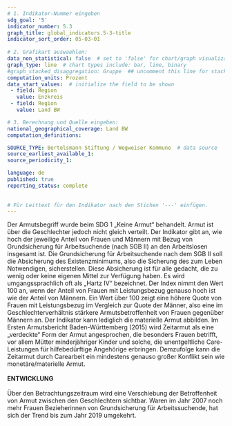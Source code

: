 ```yaml
---
# 1. Indikator-Nummer eingeben 
sdg_goal: '5'
indicator_number: 5.3
graph_title: global_indicators.5-3-title
indicator_sort_order: 05-03-01
 
# 2. Grafikart auswaehlen: 
data_non_statistical: false  # set to 'false' for chart/graph visualization 
graph_type: line  # chart types include: bar, line, binary 
#graph_stacked_disaggregation: Gruppe  ## uncomment this line for stacked bars. eplace 'Geschlecht' with the field of aggregation. 
computation_units: Prozent 
data_start_values:  # initialize the field to be shown  
 - field: Region 
   value: Enzkreis
 - field: Region 
   value: Land BW

# 3. Berechnung und Quelle eingeben: 
national_geographical_coverage: Land BW
computation_definitions: 

SOURCE_TYPE: Bertelsmann Stiftung / Wegweiser Kommune  # data source  
source_earliest_available_1: 
source_periodicity_1: 

language: de   
published: true 
reporting_status: complete
 
 
# Für Leittext für den Indikator nach den Stichen '---' einfügen. 
---
```


Der Armutsbegriff wurde beim SDG 1 „Keine Armut“ behandelt. Armut ist über die Geschlechter jedoch nicht gleich verteilt. Der Indikator gibt an, wie hoch der jeweilige Anteil von Frauen und Männern mit Bezug von Grundsicherung für Arbeitsuchende (nach SGB II) an den Arbeitslosen insgesamt ist. Die Grundsicherung für Arbeitsuchende nach dem SGB II soll die Absicherung des Existenzminimums, also die Sicherung des zum Leben Notwendigen, sicherstellen. Diese Absicherung ist für alle gedacht, die zu wenig oder keine eigenen Mittel zur Verfügung haben. Es wird umgangssprachlich oft als „Hartz IV“ bezeichnet. Der Index nimmt den Wert 100 an, wenn der Anteil von Frauen mit Leistungsbezug genauso hoch ist wie der Anteil von Männern. Ein Wert über 100 zeigt eine höhere Quote von Frauen mit Leistungsbezug im Vergleich zur Quote der Männer, also eine im Geschlechterverhältnis stärkere Armutsbetroffenheit von Frauen gegenüber Männern an. Der Indikator kann lediglich die materielle Armut abbilden. Im Ersten Armutsbericht Baden-Württemberg (2015) wird Zeitarmut als eine „verdeckte“ Form der Armut angesprochen, die besonders Frauen betrifft, vor allem Mütter minderjähriger Kinder und solche, die unentgeltliche Care-Leistungen für hilfebedürftige Angehörige erbringen. Demzufolge kann die Zeitarmut durch Carearbeit ein mindestens genauso großer Konflikt sein wie monetäre/materielle Armut. <br>
<br>
**ENTWICKLUNG** <br>
<br>
Über den Betrachtungszeitraum wird eine Verschiebung der Betroffenheit von Armut zwischen den Geschlechtern sichtbar. Waren im Jahr 2007 noch mehr Frauen Bezieherinnen von Grundsicherung für Arbeitssuchende, hat sich der Trend bis zum Jahr 2019 umgekehrt.
